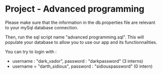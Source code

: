 # Project - Advanced programming

Please make sure that the information in the db.properties file are relevant to your mySql database connection.

Then, run the sql script name "advanced programming.sql". This will populate your database to allow you to use our app and its functionnalities. 

You can try to login with :
- username : "dark_vador", password : "darkpassword" (3 interns)
- username = "darth_sidious", password : "sidiouspassword" (0 intern)
